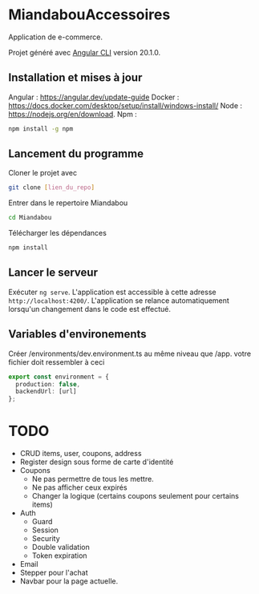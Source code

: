 # MiandabouAccessoires
Application de e-commerce.

Projet généré avec [Angular CLI](https://github.com/angular/angular-cli) version 20.1.0.


## Installation et mises à jour
Angular : https://angular.dev/update-guide
Docker : https://docs.docker.com/desktop/setup/install/windows-install/
Node : https://nodejs.org/en/download.
Npm : 
```bash
npm install -g npm
```


## Lancement du programme
Cloner le projet avec 
```bash
git clone [lien_du_repo]
```

Entrer dans le repertoire Miandabou
```bash
cd Miandabou
```

Télécharger les dépendances
```bash
npm install
```

## Lancer le serveur
Exécuter `ng serve`. L'application est accessible à cette adresse `http://localhost:4200/`. L'application se relance automatiquement lorsqu'un changement dans le code est effectué.

## Variables d'environements
Créer /environments/dev.environment.ts au même niveau que /app.
votre fichier doit ressembler à ceci
```typescript
export const environment = {
  production: false,
  backendUrl: [url]
};
```

# TODO
* CRUD items, user, coupons, address
* Register design sous forme de carte d'identité
* Coupons
    * Ne pas permettre de tous les mettre.
    * Ne pas afficher ceux expirés
    * Changer la logique (certains coupons seulement pour certains items)
* Auth
    * Guard
    * Session
    * Security
    * Double validation
    * Token expiration
* Email
* Stepper pour l'achat
* Navbar pour la page actuelle.